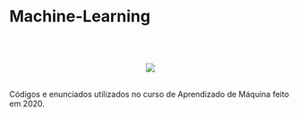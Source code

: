# Machine-Learning
</br>
</br>

<p align="center">
  <img src="https://c.tenor.com/PbolM0_rug8AAAAd/book-studying.gif">
  
</p>

</br>
Códigos e enunciados utilizados no curso de Aprendizado de Máquina feito em 2020.

